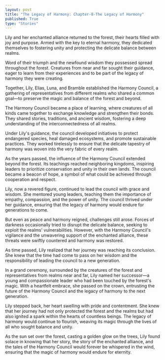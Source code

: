 ```yaml
---
layout: post
title: "The Legacy of Harmony: Chapter-8-The Legacy of Harmony"
published: True
type: "Stories"
---
```


Lily and her enchanted alliance returned to the forest, their hearts filled with joy and purpose. Armed with the key to eternal harmony, they dedicated themselves to fostering unity and protecting the delicate balance between realms.

Word of their triumph and the newfound wisdom they possessed spread throughout the forest. Creatures from near and far sought their guidance, eager to learn from their experiences and to be part of the legacy of harmony they were creating.

Together, Lily, Elias, Luna, and Bramble established the Harmony Council, a gathering of representatives from different realms who shared a common goal—to preserve the magic and balance of the forest and beyond.

The Harmony Council became a place of learning, where creatures of all kinds came together to exchange knowledge and strengthen their bonds. They shared stories, traditions, and ancient wisdom, fostering a deep understanding of the interconnectedness of all realms.

Under Lily's guidance, the council developed initiatives to protect endangered species, heal damaged ecosystems, and promote sustainable practices. They worked tirelessly to ensure that the delicate tapestry of harmony was woven into the very fabric of every realm.

As the years passed, the influence of the Harmony Council extended beyond the forest. Its teachings reached neighboring kingdoms, inspiring leaders to prioritize conservation and unity in their own lands. The council became a beacon of hope, a symbol of what could be achieved through cooperation and respect.

Lily, now a revered figure, continued to lead the council with grace and wisdom. She mentored young leaders, teaching them the importance of empathy, compassion, and the power of unity. The council thrived under her guidance, ensuring that the legacy of harmony would endure for generations to come.

But even as peace and harmony reigned, challenges still arose. Forces of darkness occasionally tried to disrupt the delicate balance, seeking to exploit the realms' vulnerabilities. However, with the Harmony Council's vigilance and the unwavering support of the enchanted alliance, these threats were swiftly countered and harmony was restored.

As time passed, Lily realized that her journey was reaching its conclusion. She knew that the time had come to pass on her wisdom and the responsibility of leading the council to a new generation.

In a grand ceremony, surrounded by the creatures of the forest and representatives from realms near and far, Lily named her successor—a young and compassionate leader who had been touched by the forest's magic. With a heartfelt embrace, she passed on the crown, entrusting the future of the Harmony Council and the legacy of harmony to the next generation.

Lily stepped back, her heart swelling with pride and contentment. She knew that her journey had not only protected the forest and the realms but had also ignited a spark within the hearts of countless beings. The legacy of harmony would continue to flourish, weaving its magic through the lives of all who sought balance and unity.

As the sun set over the forest, casting a golden glow on the trees, Lily found solace in knowing that her story, the story of the enchanted alliance, and the tales of the Harmony Council would forever be whispered in the wind, ensuring that the magic of harmony would endure for eternity.